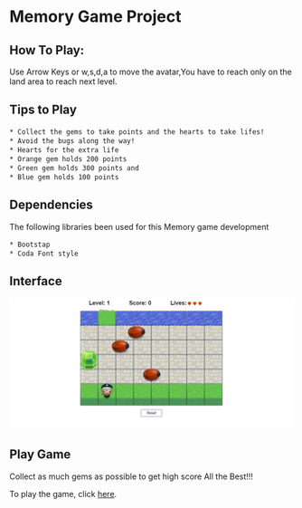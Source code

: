 # Memory Game Project

## How To Play:

Use Arrow Keys or w,s,d,a to move the avatar,You have to reach only on the land area to reach next level.

## Tips to Play

    * Collect the gems to take points and the hearts to take lifes!
    * Avoid the bugs along the way!
    * Hearts for the extra life
    * Orange gem holds 200 points
    * Green gem holds 300 points and
    * Blue gem holds 100 points

## Dependencies

The following libraries been used for this Memory game development

    * Bootstap
    * Coda Font style
    
## Interface

![New Game](https://github.com/Lingachan/Udacity/blob/master/Project4/images/Game.JPG?raw=true)

## Play Game

Collect as much gems as possible to get high score
All the Best!!!

To play the game, click [here](https://lingachan.github.io/Project3/).